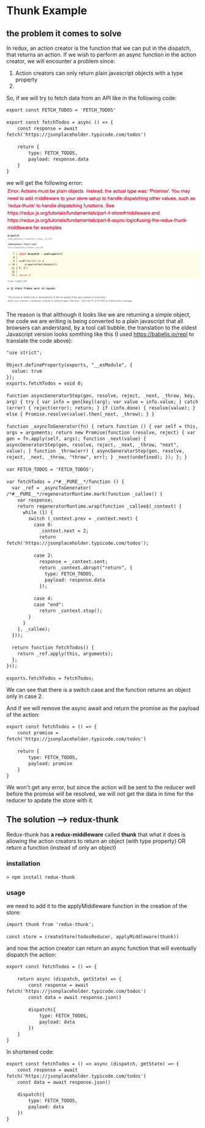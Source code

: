 # Thunk Example

## the problem it comes to solve

In redux, an action creator is the function that we can put in the dispatch, that returns an action.
If we wish to perform an async function in the action creator, we will encounter a problem since:
1. Action creators can only return plain javascript objects with a type property
2. 

So, if we will try to fetch data from an API like in the following code:

```
export const FETCH_TODOS = 'FETCH_TODOS'
 
export const fetchTodos = async () => {
    const response = await fetch('https://jsonplaceholder.typicode.com/todos')

    return {
        type: FETCH_TODOS,
        payload: response.data
    }
}
```
we will get the following error:
<img src="../../Images/react-thunk-error-01.png" width=800/>

The reason is that allthough it looks like we are returning a simple object, the code we are writing is being converted to a plain javascript that all browsers can anderstand, by a tool call bubble. the translation to the oldest Javascript version looks somthing like this (I used https://babeljs.io/repl to translate the code above):
```
"use strict";

Object.defineProperty(exports, "__esModule", {
  value: true
});
exports.fetchTodos = void 0;

function asyncGeneratorStep(gen, resolve, reject, _next, _throw, key, arg) { try { var info = gen[key](arg); var value = info.value; } catch (error) { reject(error); return; } if (info.done) { resolve(value); } else { Promise.resolve(value).then(_next, _throw); } }

function _asyncToGenerator(fn) { return function () { var self = this, args = arguments; return new Promise(function (resolve, reject) { var gen = fn.apply(self, args); function _next(value) { asyncGeneratorStep(gen, resolve, reject, _next, _throw, "next", value); } function _throw(err) { asyncGeneratorStep(gen, resolve, reject, _next, _throw, "throw", err); } _next(undefined); }); }; }

var FETCH_TODOS = 'FETCH_TODOS';

var fetchTodos = /*#__PURE__*/function () {
  var _ref = _asyncToGenerator( /*#__PURE__*/regeneratorRuntime.mark(function _callee() {
    var response;
    return regeneratorRuntime.wrap(function _callee$(_context) {
      while (1) {
        switch (_context.prev = _context.next) {
          case 0:
            _context.next = 2;
            return fetch('https://jsonplaceholder.typicode.com/todos');

          case 2:
            response = _context.sent;
            return _context.abrupt("return", {
              type: FETCH_TODOS,
              payload: response.data
            });

          case 4:
          case "end":
            return _context.stop();
        }
      }
    }, _callee);
  }));

  return function fetchTodos() {
    return _ref.apply(this, arguments);
  };
}();

exports.fetchTodos = fetchTodos;
```

We can see that there is a switch case and the function returns an object only in case 2.


And if we will remove the async await and return the promise as the payload of the action:

```
export const fetchTodos = () => {
    const promise = fetch('https://jsonplaceholder.typicode.com/todos')

    return {
        type: FETCH_TODOS,
        payload: promise
    }
}
```

We won't get any error, but since the action will be sent to the reducer well before the promise will be resolved, we will not get the data in time for the reducer to apdate the store with it.


## The solution --> redux-thunk

Redux-thunk has **a redux-middleware** called **thunk** that what it does is allowing the action creators to return an object (with type property) OR return a function (instead of only an object)

### installation

```> npm install redux-thunk```

### usage

we need to add it to the applyMiddleware function in the creation of the store:

```
import thunk from 'redux-thunk';

const store = createStore(todosReducer, applyMiddleware(thunk))
```

and now the action creator can return an async function that will eventually dispatch the action:

```
export const fetchTodos = () => {

    return async (dispatch, getState) => {
        const response = await fetch('https://jsonplaceholder.typicode.com/todos')
        const data = await response.json()

        dispatch({
            type: FETCH_TODOS,
            payload: data
        })
    }
}
```

In shortened code:
```
export const fetchTodos = () => async (dispatch, getState) => {
    const response = await fetch('https://jsonplaceholder.typicode.com/todos')
    const data = await response.json()

    dispatch({
        type: FETCH_TODOS,
        payload: data
    })
}
```